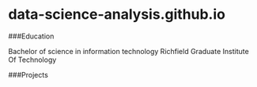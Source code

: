 # data-science-analysis.github.io


###Education


Bachelor of science in information technology
Richfield Graduate Institute Of Technology

###Projects


